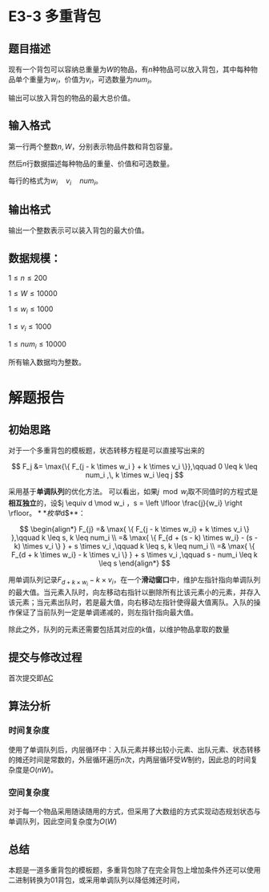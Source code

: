 # E3-3 多重背包
## 题目描述
现有一个背包可以容纳总重量为$W$的物品，有$n$种物品可以放入背包，其中每种物品单个重量为$w_i$，价值为$v_i$，可选数量为$num_i$。

输出可以放入背包的物品的最大总价值。

## 输入格式
第一行两个整数$n,\,W$，分别表示物品件数和背包容量。

然后$n$行数据描述每种物品的重量、价值和可选数量。

每行的格式为$w_i \quad v_i \quad num_i$。

## 输出格式
输出一个整数表示可以装入背包的最大价值。

## 数据规模：
$1 \leq n \leq 200$

$1 \leq W \leq 10000$

$1 \leq w_i \leq 1000$

$1 \leq v_i \leq 1000$

$1 \leq num_i \leq 10000$

所有输入数据均为整数。

# 解题报告
## 初始思路
对于一个多重背包的模板题，状态转移方程是可以直接写出来的

$$
F_j &= \max{\{ F_{j - k \times w_i } + k \times v_i \}},\qquad 0 \leq k \leq num_i ,\, k \times w_i \leq j
$$

采用基于**单调队列**的优化方法。
可以看出，如果$j \mod w_i$取不同值时的方程式是**相互独立**的，设$j \equiv d \mod w_i $，$s = \left \lfloor \frac{j}{w_i} \right \rfloor$。**枚举$d$**：

$$
\begin{align*}
F_{j} =& \max{ \{ F_{j - k \times w_i} + k \times v_i \} },\qquad k \leq s, k \leq num_i \\
=& \max{ \{ F_{d + (s - k) \times w_i} - (s - k) \times v_i \} } + s \times v_i ,\qquad k \leq s, k \leq num_i \\
=& \max{ \{ F_{d + k \times w_i} - k \times v_i \} } + s \times v_i ,\qquad s - num_i \leq k \leq s
\end{align*}
$$

用单调队列记录$F_{d + k \times w_i} - k \times v_i$，在一个**滑动窗口**中，维护左指针指向单调队列的最大值。当元素入队时，向左移动右指针以删除所有比该元素小的元素，并存入该元素；当元素出队时，若是最大值，向右移动左指针使得最大值离队。入队的操作保证了当前队列一定是单调递减的，则左指针指向最大值。

除此之外，队列的元素还需要包括其对应的$k$值，以维护物品拿取的数量

## 提交与修改过程
首次提交即[AC](https://202.38.86.171/status/3623e1e44c09c5455778304e7d0eee55)

## 算法分析
### 时间复杂度
使用了单调队列后，内层循环中：入队元素并移出较小元素、出队元素、状态转移的摊还时间是常数的，外层循环遍历$n$次，内两层循环受$W$制约，因此总的时间复杂度是$O(nW)$。

### 空间复杂度
对于每一个物品采用随读随用的方式，但采用了大数组的方式实现动态规划状态与单调队列，因此空间复杂度为$O(W)$

## 总结
本题是一道多重背包的模板题，多重背包除了在完全背包上增加条件外还可以使用二进制转换为01背包，或采用单调队列以降低摊还时间，